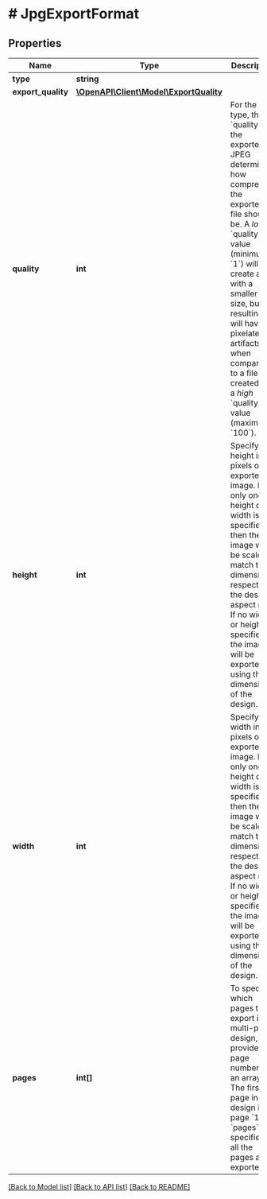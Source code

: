 # # JpgExportFormat

## Properties

Name | Type | Description | Notes
------------ | ------------- | ------------- | -------------
**type** | **string** |  |
**export_quality** | [**\OpenAPI\Client\Model\ExportQuality**](ExportQuality.md) |  | [optional]
**quality** | **int** | For the &#x60;jpg&#x60; type, the &#x60;quality&#x60; of the exported JPEG determines how compressed the exported file should be. A _low_ &#x60;quality&#x60; value (minimum &#x60;1&#x60;) will create a file with a smaller file size, but the resulting file will have pixelated artifacts when compared to a file created with a _high_ &#x60;quality&#x60; value (maximum &#x60;100&#x60;). |
**height** | **int** | Specify the height in pixels of the exported image. If only one of height or width is specified, then the image will be scaled to match that dimension, respecting the design&#39;s aspect ratio. If no width or height is specified, the image will be exported using the dimensions of the design. | [optional]
**width** | **int** | Specify the width in pixels of the exported image. If only one of height or width is specified, then the image will be scaled to match that dimension, respecting the design&#39;s aspect ratio. If no width or height is specified, the image will be exported using the dimensions of the design. | [optional]
**pages** | **int[]** | To specify which pages to export in a multi-page design, provide the page numbers as an array. The first page in a design is page &#x60;1&#x60;. If &#x60;pages&#x60; isn&#39;t specified, all the pages are exported. | [optional]

[[Back to Model list]](../../README.md#models) [[Back to API list]](../../README.md#endpoints) [[Back to README]](../../README.md)
